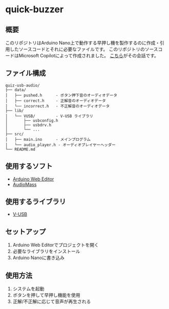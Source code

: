 # quick-buzzer

## 概要
このリポジトリはArduino Nano上で動作する早押し機を製作するのに作成・引用したソースコードとそれに必要なファイルです。
このリポジトリのソースコードはMicrosoft Copilotによって作成されました。
[こちら](https://copilot.microsoft.com/shares/pnHkYBDkBwXsRy7J9ifzT)がその会話です。

## ファイル構成
```
quiz-usb-audio/
├── data/
│   ├── pushed.h      - ボタン押下音のオーディオデータ
│   ├── correct.h     - 正解音のオーディオデータ
│   └── incorrect.h   - 不正解音のオーディオデータ
├── lib/
│   └── VUSB/         - V-USB ライブラリ
│       ├── usbconfig.h
│       ├── usbdrv.h
│       └── ...
├── src/
│   ├── main.ino      - メインプログラム
│   └── audio_player.h - オーディオプレイヤーヘッダー
└── README.md
```

## 使用するソフト
- [Arduino Web Editor](https://create.arduino.cc/editor)
- [AudioMass](https://audiomass.co/)

## 使用するライブラリ
- [V-USB](https://github.com/obdev/v-usb)

## セットアップ
1. Arduino Web Editorでプロジェクトを開く
2. 必要なライブラリをインストール
3. Arduino Nanoに書き込み

## 使用方法
1. システムを起動
2. ボタンを押して早押し機能を使用
3. 正解/不正解に応じて音声が再生される
